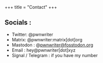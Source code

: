 +++
title = "Contact"
+++

## Socials :

* Twitter: @pwnwriter
* Matrix: @pwnwriter:matrix[dot]org
* Mastodon : @pwnwriter@fosstodon.org
* Email : hey@pwnwriter[dot]xyz
* Signal / Telegram : if you have my number
